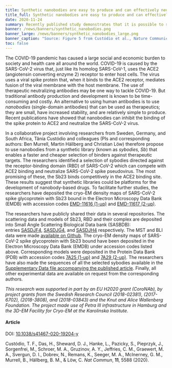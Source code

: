 ```yaml
---
title: Synthetic nanobodies are easy to produce and can effectively neutralize SARS-CoV-2 # short
title_full: Synthetic nanobodies are easy to produce and can effectively neutralize SARS-CoV-2 # long
date: 2020-11-24
summary: Recently published study demonstrates that it is possible to select highly specific binders with neutralizing activity against SARS-CoV-2 from a synthetic nanobody library in a short timeframe.
banner: /news/banners/synthetic_nanobodies.png
banner_large: /news/banners/synthetic_nanobodies_large.png
banner_caption: "Source: Figure 5 from Custódio et al., Nature Communications, 2020"
toc: false
---
```


The COVID-19 pandemic has caused a large social and economic burden to society and health care all around the world. COVID-19 is caused by the SARS-CoV-2 virus that, just like its homolog SARS-CoV-1, uses the ACE2 (angiotensin converting enzyme 2) receptor to enter host cells. The virus uses a viral spike protein that, when it binds to the ACE2 receptor, mediates fusion of the viral membrane with the host membrane. The use of therapeutic neutralizing antibodies may be one way to tackle COVID-19. But traditional antibody production and development is known to be time-consuming and costly. An alternative to using human antibodies is to use *nanobodies* (single-domain antibodies) that can be used as therapeutics; they are small, have increased stability, and are relatively simple to produce. Recent publications have showed that nanobodies can inhibit the binding of the spike protein to ACE2 and neutralize the SARS-CoV-2 virus.

In a collaborative project involving researchers from Sweden, Germany, and South Africa, Tânia Custódio and colleagues (PIs and corresponding authors: Ben Murrell, Martin Hällberg and Christian Löw) therefore propose to use nanobodies from a  synthetic library (known as *sybodies, Sb*) that enables a faster and cheaper selection of binders against therapeutic targets. The researchers identified a selection of sybodies directed against the receptor-binding domain (RBD) of SARS-CoV-2 which can compete with ACE2 binding and neutralize SARS-CoV-2 spike pseudovirus. The most promising of these, the Sb23 binds competitively in the ACE2 binding site. These results suggest that synthetic libraries could be platforms for the development of nanobody-based drugs. To facilitate further studies, the researchers have deposited the cryo-EM density maps of SARS-CoV-2 spike glycoprotein with Sb23 bound in the Electron Microscopy Data Bank (EMDB) with accession codes [EMD-11616 (1-up)](https://www.ebi.ac.uk/pdbe/entry/emdb/EMD-11616) and [EMD-11617 (2-up)](https://www.ebi.ac.uk/pdbe/entry/emdb/EMD-11617).

The researchers have publicly shared their data in several repositories. The scattering data and models of Sb23, RBD and their complex are deposited into Small Angle Scattering Biological Data bank (SASBDB): entries [SASDJF4](https://www.sasbdb.org/data/SASDJF4/), [SASDJG4](https://www.sasbdb.org/data/SASDJG4/), and [SASDJH4](https://www.sasbdb.org/data/SASDJH4/) respectively. The MST and BLI data were made [available on Github](https://github.com/tania-custodio/Sb23). The cryo-EM density maps of SARS-CoV-2 spike glycoprotein with Sb23 bound have been deposited in the Electron Microscopy Data Bank (EMDB) under accession codes listed above. Corresponding models were deposited in the Protein Data Bank (PDB) with accession codes [7A25 (1-up)](https://www.rcsb.org/structure/unreleased/7A25) and [7A29 (2-up)](https://www.rcsb.org/structure/7A29). The researchers have also made the sequences of all the selected sybodies available in the [Supplementary Data file accompanying the published article](https://static-content.springer.com/esm/art%3A10.1038%2Fs41467-020-19204-y/MediaObjects/41467_2020_19204_MOESM4_ESM.pdf). Finally, all other experimental data are available on request from the corresponding authors.

*This research was supported in part by an EU H2020 grant (CoroNAb), by project grants from the Swedish Research Council (2018-02381), (2017-6702), (2018-3808), and  (2018-03843) and the Knut and Alice Wallenberg Foundation. The project made use of Petra III infrastructure in Hamburg and the 3D-EM Facility for Cryo-EM at the Karolinska Institute.*

#### Article

DOI: [10.1038/s41467-020-19204-y](https://doi.org/10.1038/s41467-020-19204-y)

Custódio, T. F., Das, H., Sheward, D. J., Hanke, L., Pazicky, S., Pieprzyk, J., Sorgenfrei, M., Schroer, M. A., Gruzinov, A. Y., Jeffries, C. M., Graewert, M. A., Svergun, D. I., Dobrev, N., Remans, K., Seeger, M. A., McInerney, G. M., Murrell, B., Hällberg, B. M., & Löw, C. *Nat Commun*, **11**, 5588 (2020).
